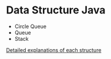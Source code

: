# Data Structure Java

- Circle Queue
- Queue
- Stack

[Detailed explanations of each structure](https://www.notion.so/heloisa-programacao/Estrutura-de-Dados-1c49751bb2654b06b6be56808651da7e?pvs=4)
